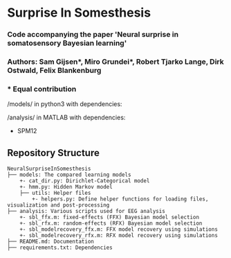 # Surprise In Somesthesis

### Code accompanying the paper 'Neural surprise in somatosensory Bayesian learning'

### Authors: Sam Gijsen*, Miro Grundei*, Robert Tjarko Lange, Dirk Ostwald, Felix Blankenburg

### * Equal contribution


/models/ in python3 with dependencies:


/analysis/ in MATLAB with dependencies:
+ SPM12

## Repository Structure
```
NeuralSurpriseInSomesthesis
├── models: The compared learning models
    +- cat_dir.py: Dirichlet-Categorical model
    +- hmm.py: Hidden Markov model
    ├── utils: Helper files
        +- helpers.py: Define helper functions for loading files, visualization and post-processing
├── analysis: Various scripts used for EEG analysis
    +- sbl_ffx.m: fixed-effects (FFX) Bayesian model selection
    +- sbl_rfx.m: random-effects (RFX) Bayesian model selection
    +- sbl_modelrecovery_ffx.m: FFX model recovery using simulations
    +- sbl_modelrecovery_rfx.m: RFX model recovery using simulations
├── README.md: Documentation
├── requirements.txt: Dependencies

